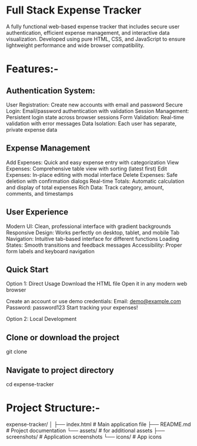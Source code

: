 # Full Stack Expense Tracker
A fully functional web-based expense tracker that includes secure user authentication, efficient expense management, and interactive data visualization. Developed using pure HTML, CSS, and JavaScript to ensure lightweight performance and wide browser compatibility.
# Features:-
## Authentication System:
User Registration: Create new accounts with email and password
Secure Login: Email/password authentication with validation
Session Management: Persistent login state across browser sessions
Form Validation: Real-time validation with error messages
Data Isolation: Each user has separate, private expense data
## Expense Management
Add Expenses: Quick and easy expense entry with categorization
View Expenses: Comprehensive table view with sorting (latest first)
Edit Expenses: In-place editing with modal interface
Delete Expenses: Safe deletion with confirmation dialogs
Real-time Totals: Automatic calculation and display of total expenses
Rich Data: Track category, amount, comments, and timestamps
## User Experience
Modern UI: Clean, professional interface with gradient backgrounds
Responsive Design: Works perfectly on desktop, tablet, and mobile
Tab Navigation: Intuitive tab-based interface for different functions
Loading States: Smooth transitions and feedback messages
Accessibility: Proper form labels and keyboard navigation

## Quick Start
Option 1: Direct Usage
Download the HTML file
Open it in any modern web browser

Create an account or use demo credentials:
Email: demo@example.com
Password: password123
Start tracking your expenses!

Option 2: Local Development

## Clone or download the project
git clone <your-repo-url>

## Navigate to project directory
cd expense-tracker


# Project Structure:-
expense-tracker/
│
├── index.html          # Main application file
├── README.md           # Project documentation
└── assets/             # for additional assets
    ├── screenshots/    # Application screenshots
    └── icons/          # App icons
